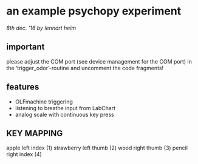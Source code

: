 # an example psychopy experiment
*8th dec. '16 by lennart heim*

## important
please adjust the COM port (see device management for the COM port) in the ‘trigger_odor’-routine and uncomment the code fragments!

## features

- OLFmachine triggering
- listening to breathe input from LabChart
- analog scale with continuous key press


## KEY MAPPING

apple		      left index	(1)strawberry	  left thumb	(2)wood	       	right thumb	(3)pencil		    right index	(4)